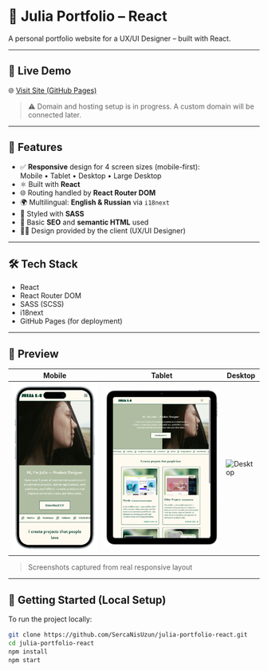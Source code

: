 # 🎨 Julia Portfolio – React

A personal portfolio website for a UX/UI Designer – built with React.

---

## 🔗 Live Demo  
🌐 [Visit Site (GitHub Pages)](https://sercanisuzun.github.io/julia-portfolio-react/)  
> ⚠️ Domain and hosting setup is in progress. A custom domain will be connected later.

---

## 📱 Features  
- ✅ **Responsive** design for 4 screen sizes (mobile-first):  
  Mobile • Tablet • Desktop • Large Desktop  
- ⚛️ Built with **React**  
- 🌐 Routing handled by **React Router DOM**  
- 🌍 Multilingual: **English & Russian** via `i18next`  
- 🎨 Styled with **SASS**  
- 🔎 Basic **SEO** and **semantic HTML** used  
- 🧑‍🎨 Design provided by the client (UX/UI Designer)

---

## 🛠️ Tech Stack  
- React  
- React Router DOM  
- SASS (SCSS)  
- i18next  
- GitHub Pages (for deployment)

---

## 📸 Preview  

| Mobile | Tablet | Desktop |
|--------|--------|---------|
| ![Mobile](./src/assets/preview-ss/mobile.png) | ![Tablet](./src/assets/preview-ss/tablet.png) | ![Desktop](./src/assets/preview-ss/desktop.png) |

> Screenshots captured from real responsive layout

---

## 🚀 Getting Started (Local Setup)  
To run the project locally:

```bash
git clone https://github.com/SercaNisUzun/julia-portfolio-react.git
cd julia-portfolio-react
npm install
npm start
